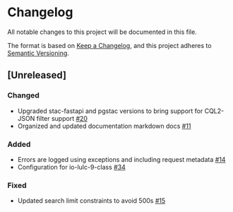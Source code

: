 # Changelog
All notable changes to this project will be documented in this file.

The format is based on [Keep a Changelog](https://keepachangelog.com/en/1.0.0/),
and this project adheres to [Semantic Versioning](https://semver.org/spec/v2.0.0.html).

## [Unreleased]
### Changed
- Upgraded stac-fastapi and pgstac versions to bring support for CQL2-JSON filter support [#20](https://github.com/microsoft/planetary-computer-apis/pull/20)
- Organized and updated documentation markdown docs [#11](https://github.com/microsoft/planetary-computer-apis/pull/11)

### Added
- Errors are logged using exceptions and including request metadata [#14](https://github.com/microsoft/planetary-computer-apis/pull/14)
- Configuration for io-lulc-9-class [#34](https://github.com/microsoft/planetary-computer-apis/pull/34)
### Fixed
- Updated search limit constraints to avoid 500s [#15](https://github.com/microsoft/planetary-computer-apis/pull/15)
